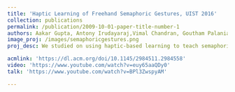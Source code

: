 ```yaml
---
title: 'Haptic Learning of Freehand Semaphoric Gestures, UIST 2016'
collection: publications
permalink: /publication/2009-10-01-paper-title-number-1
authors: Aakar Gupta, Antony Irudayaraj,Vimal Chandran, Goutham Palaniappan, Khai Troung, Ravin Balakrishnan Ravin Balakrishnan
image_proj: /images/semaphoricgestures.png
proj_desc: We studied on using haptic-based learning to teach semaphoric finger gestures. We attached vibration motor on the users finger. Different patterns were generated on the finger to correpond to a finger gesture. We conducted a two day study to test the recall rate of gesture learning using haptics and compared it with visual+haptic and audio methods.

acmlink: 'https://dl.acm.org/doi/10.1145/2984511.2984558'
video: 'https://www.youtube.com/watch?v=euy65aaQDy0'
talk: 'https://www.youtube.com/watch?v=BPl3ZwspyAM'

---
```





